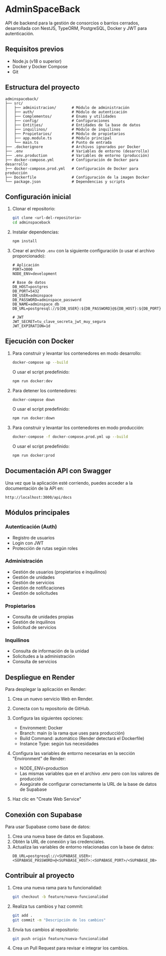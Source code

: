 # AdminSpaceBack

API de backend para la gestión de consorcios o barrios cerrados, desarrollada con NestJS, TypeORM, PostgreSQL, Docker y JWT para autenticación.

## Requisitos previos

- Node.js (v18 o superior)
- Docker y Docker Compose
- Git

## Estructura del proyecto

```
adminspaceback/
├── src/
│   ├── administracion/       # Módulo de administración
│   ├── auth/                 # Módulo de autenticación
│   ├── Complementos/         # Enums y utilidades
│   ├── config/               # Configuraciones
│   ├── Entities/             # Entidades de la base de datos
│   ├── inquilinos/           # Módulo de inquilinos
│   ├── Propietarios/         # Módulo de propietarios
│   ├── app.module.ts         # Módulo principal
│   └── main.ts               # Punto de entrada
├── .dockerignore             # Archivos ignorados por Docker
├── .env                      # Variables de entorno (desarrollo)
├── .env.production           # Variables de entorno (producción)
├── docker-compose.yml        # Configuración de Docker para desarrollo
├── docker-compose.prod.yml   # Configuración de Docker para producción
├── Dockerfile                # Configuración de la imagen Docker
└── package.json              # Dependencias y scripts
```

## Configuración inicial

1. Clonar el repositorio:
   ```bash
   git clone <url-del-repositorio>
   cd adminspaceback
   ```

2. Instalar dependencias:
   ```bash
   npm install
   ```

3. Crear el archivo `.env` con la siguiente configuración (o usar el archivo proporcionado):
   ```
   # Aplicación
   PORT=3000
   NODE_ENV=development

   # Base de datos
   DB_HOST=postgres
   DB_PORT=5432
   DB_USER=adminspace
   DB_PASSWORD=adminspace_password
   DB_NAME=adminspace_db
   DB_URL=postgresql://${DB_USER}:${DB_PASSWORD}@${DB_HOST}:${DB_PORT}/${DB_NAME}

   # JWT
   JWT_SECRET=tu_clave_secreta_jwt_muy_segura
   JWT_EXPIRATION=1d
   ```

## Ejecución con Docker

1. Para construir y levantar los contenedores en modo desarrollo:
   ```bash
   docker-compose up --build
   ```
   
   O usar el script predefinido:
   ```bash
   npm run docker:dev
   ```

2. Para detener los contenedores:
   ```bash
   docker-compose down
   ```
   
   O usar el script predefinido:
   ```bash
   npm run docker:down
   ```

3. Para construir y levantar los contenedores en modo producción:
   ```bash
   docker-compose -f docker-compose.prod.yml up --build
   ```
   
   O usar el script predefinido:
   ```bash
   npm run docker:prod
   ```

## Documentación API con Swagger

Una vez que la aplicación esté corriendo, puedes acceder a la documentación de la API en:

```
http://localhost:3000/api/docs
```

## Módulos principales

### Autenticación (Auth)
- Registro de usuarios
- Login con JWT
- Protección de rutas según roles

### Administración
- Gestión de usuarios (propietarios e inquilinos)
- Gestión de unidades
- Gestión de servicios
- Gestión de notificaciones
- Gestión de solicitudes

### Propietarios
- Consulta de unidades propias
- Gestión de inquilinos
- Solicitud de servicios

### Inquilinos
- Consulta de información de la unidad
- Solicitudes a la administración
- Consulta de servicios

## Despliegue en Render

Para desplegar la aplicación en Render:

1. Crea un nuevo servicio Web en Render.
2. Conecta con tu repositorio de GitHub.
3. Configura las siguientes opciones:
   - Environment: Docker
   - Branch: main (o la rama que uses para producción)
   - Build Command: automático (Render detectará el Dockerfile)
   - Instance Type: según tus necesidades

4. Configura las variables de entorno necesarias en la sección "Environment" de Render:
   - NODE_ENV=production
   - Las mismas variables que en el archivo .env pero con los valores de producción
   - Asegúrate de configurar correctamente la URL de la base de datos de Supabase

5. Haz clic en "Create Web Service"

## Conexión con Supabase

Para usar Supabase como base de datos:

1. Crea una nueva base de datos en Supabase.
2. Obtén la URL de conexión y las credenciales.
3. Actualiza las variables de entorno relacionadas con la base de datos:
   ```
   DB_URL=postgresql://<SUPABASE_USER>:<SUPABASE_PASSWORD>@<SUPABASE_HOST>:<SUPABASE_PORT>/<SUPABASE_DB>
   ```

## Contribuir al proyecto

1. Crea una nueva rama para tu funcionalidad:
   ```bash
   git checkout -b feature/nueva-funcionalidad
   ```

2. Realiza tus cambios y haz commit:
   ```bash
   git add .
   git commit -m "Descripción de los cambios"
   ```

3. Envía tus cambios al repositorio:
   ```bash
   git push origin feature/nueva-funcionalidad
   ```

4. Crea un Pull Request para revisar e integrar los cambios.